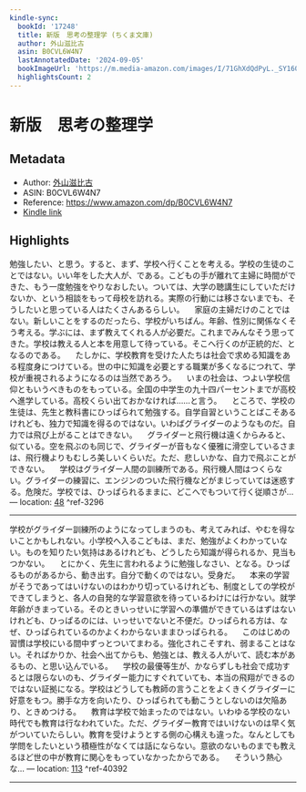 ```yaml
---
kindle-sync:
  bookId: '17248'
  title: 新版　思考の整理学 (ちくま文庫)
  author: 外山滋比古
  asin: B0CVL6W4N7
  lastAnnotatedDate: '2024-09-05'
  bookImageUrl: 'https://m.media-amazon.com/images/I/71GhXdQdPyL._SY160.jpg'
  highlightsCount: 2
---
```

# 新版　思考の整理学
## Metadata
* Author: [外山滋比古](https://www.amazon.comundefined)
* ASIN: B0CVL6W4N7
* Reference: https://www.amazon.com/dp/B0CVL6W4N7
* [Kindle link](kindle://book?action=open&asin=B0CVL6W4N7)

## Highlights
勉強したい、と思う。すると、まず、学校へ行くことを考える。学校の生徒のことではない。いい年をした大人が、である。こどもの手が離れて主婦に時間ができた、もう一度勉強をやりなおしたい。ついては、大学の聴講生にしていただけないか、という相談をもって母校を訪れる。実際の行動には移さないまでも、そうしたいと思っている人はたくさんあるらしい。 　家庭の主婦だけのことではない。新しいことをするのだったら、学校がいちばん。年齢、性別に関係なくそう考える。学ぶには、まず教えてくれる人が必要だ。これまでみんなそう思ってきた。学校は教える人と本を用意して待っている。そこへ行くのが正統的だ、となるのである。 　たしかに、学校教育を受けた人たちは社会で求める知識をある程度身につけている。世の中に知識を必要とする職業が多くなるにつれて、学校が重視されるようになるのは当然であろう。 　いまの社会は、つよい学校信仰ともいうべきものをもっている。全国の中学生の九十四パーセントまでが高校へ進学している。高校くらい出ておかなければ……と言う。 　ところで、学校の生徒は、先生と教科書にひっぱられて勉強する。自学自習ということばこそあるけれども、独力で知識を得るのではない。いわばグライダーのようなものだ。自力では飛び上がることはできない。 　グライダーと飛行機は遠くからみると、似ている。空を飛ぶのも同じで、グライダーが音もなく優雅に滑空しているさまは、飛行機よりもむしろ美しいくらいだ。ただ、悲しいかな、自力で飛ぶことができない。 　学校はグライダー人間の訓練所である。飛行機人間はつくらない。グライダーの練習に、エンジンのついた飛行機などがまじっていては迷惑する。危険だ。学校では、ひっぱられるままに、どこへでもついて行く従順さが… — location: [48](kindle://book?action=open&asin=B0CVL6W4N7&location=48) ^ref-3296

---
学校がグライダー訓練所のようになってしまうのも、考えてみれば、やむを得ないことかもしれない。小学校へ入るこどもは、まだ、勉強がよくわかっていない。ものを知りたい気持はあるけれども、どうしたら知識が得られるか、見当もつかない。 　とにかく、先生に言われるように勉強しなさい、となる。ひっぱるものがあるから、動き出す。自分で動くのではない。受身だ。 　本来の学習がそうであってはいけないのはわかり切っているけれども、制度としての学校ができてしまうと、各人の自発的な学習意欲を待っているわけには行かない。就学年齢がきまっている。そのときいっせいに学習への準備ができているはずはないけれども、ひっぱるのには、いっせいでないと不便だ。ひっぱられる方は、なぜ、ひっぱられているのかよくわからないままひっぱられる。 　このはじめの習慣は学校にいる間中ずっとついてまわる。強化されこそすれ、弱まることはない。そればかりか、社会へ出てからも、勉強とは、教える人がいて、読む本があるもの、と思い込んでいる。 　学校の最優等生が、かならずしも社会で成功するとは限らないのも、グライダー能力にすぐれていても、本当の飛翔ができるのではない証拠になる。学校はどうしても教師の言うことをよくきくグライダーに好意をもつ。勝手な方を向いたり、ひっぱられても動こうとしないのは欠陥あり、ときめつける。 　教育は学校で始まったのではない。いわゆる学校のない時代でも教育は行なわれていた。ただ、グライダー教育ではいけないのは早く気がついていたらしい。教育を受けようとする側の心構えも違った。なんとしても学問をしたいという積極性がなくては話にならない。意欲のないものまでも教えるほど世の中が教育に関心をもっていなかったからである。 　そういう熱心な… — location: [113](kindle://book?action=open&asin=B0CVL6W4N7&location=113) ^ref-40392

---
